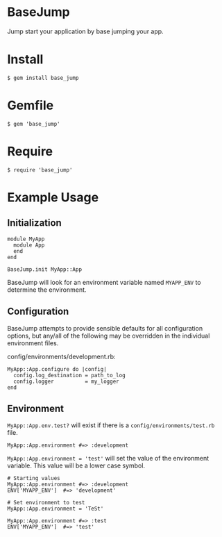 BaseJump
========

Jump start your application by base jumping your app.


Install
=======

	$ gem install base_jump


Gemfile
=======

	$ gem 'base_jump'


Require
=======

	$ require 'base_jump'


Example Usage
=============

Initialization
--------------

    module MyApp
      module App
      end
    end

    BaseJump.init MyApp::App

BaseJump will look for an environment variable named `MYAPP_ENV`
to determine the environment.


Configuration
-------------

BaseJump attempts to provide sensible defaults for all configuration options,
but any/all of the following may be overridden
in the individual environment files.

config/environments/development.rb:

    MyApp::App.configure do |config|
      config.log_destination = path_to_log
      config.logger          = my_logger
    end


Environment
-----------

`MyApp::App.env.test?` will exist
if there is a `config/environments/test.rb` file.

`MyApp::App.environment #=> :development`

`MyApp::App.environment = 'test'` will set the value
of the environment variable.
This value will be a lower case symbol.

    # Starting values
    MyApp::App.environment #=> :development
    ENV['MYAPP_ENV']  #=> 'development'

    # Set environment to test
    MyApp::App.environment = 'TeSt'

    MyApp::App.environment #=> :test
    ENV['MYAPP_ENV']  #=> 'test'
